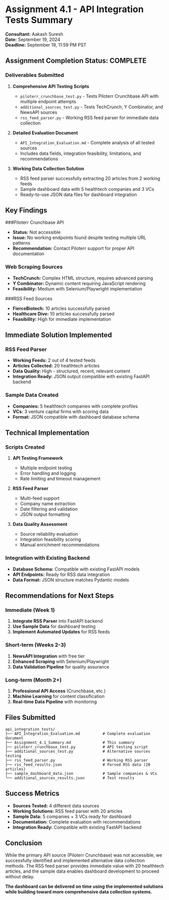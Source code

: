 # Assignment 4.1 - API Integration Tests Summary

**Consultant:** Aakash Suresh  
**Date:** September 19, 2024  
**Deadline:** September 19, 11:59 PM PST  

## Assignment Completion Status: COMPLETE

### Deliverables Submitted

1. **Comprehensive API Testing Scripts**
   - `piloterr_crunchbase_test.py` - Tests Piloterr Crunchbase API with multiple endpoint attempts
   - `additional_sources_test.py` - Tests TechCrunch, Y Combinator, and NewsAPI sources
   - `rss_feed_parser.py` - Working RSS feed parser for immediate data collection

2. **Detailed Evaluation Document**
   - `API_Integration_Evaluation.md` - Complete analysis of all tested sources
   - Includes data fields, integration feasibility, limitations, and recommendations

3. **Working Data Collection Solution**
   - RSS feed parser successfully extracting 20 articles from 2 working feeds
   - Sample dashboard data with 5 healthtech companies and 3 VCs
   - Ready-to-use JSON data files for dashboard integration

## Key Findings

###Piloterr Crunchbase API
- **Status:** Not accessible
- **Issue:** No working endpoints found despite testing multiple URL patterns
- **Recommendation:** Contact Piloterr support for proper API documentation

### Web Scraping Sources
- **TechCrunch:** Complex HTML structure, requires advanced parsing
- **Y Combinator:** Dynamic content requiring JavaScript rendering
- **Feasibility:** Medium with Selenium/Playwright implementation

###RSS Feed Sources
- **FierceBiotech:** 10 articles successfully parsed
- **Healthcare Dive:** 10 articles successfully parsed
- **Feasibility:** High for immediate implementation

## Immediate Solution Implemented

### RSS Feed Parser
- **Working Feeds:** 2 out of 4 tested feeds
- **Articles Collected:** 20 healthtech articles
- **Data Quality:** High - structured, recent, relevant content
- **Integration Ready:** JSON output compatible with existing FastAPI backend

### Sample Data Created
- **Companies:** 5 healthtech companies with complete profiles
- **VCs:** 3 venture capital firms with scoring data
- **Format:** JSON compatible with dashboard database schema

## Technical Implementation

### Scripts Created
1. **API Testing Framework**
   - Multiple endpoint testing
   - Error handling and logging
   - Rate limiting and timeout management

2. **RSS Feed Parser**
   - Multi-feed support
   - Company name extraction
   - Date filtering and validation
   - JSON output formatting

3. **Data Quality Assessment**
   - Source reliability evaluation
   - Integration feasibility scoring
   - Manual enrichment recommendations

### Integration with Existing Backend
- **Database Schema:** Compatible with existing FastAPI models
- **API Endpoints:** Ready for RSS data integration
- **Data Format:** JSON structure matches Pydantic models

## Recommendations for Next Steps

### Immediate (Week 1)
1. **Integrate RSS Parser** into FastAPI backend
2. **Use Sample Data** for dashboard testing
3. **Implement Automated Updates** for RSS feeds

### Short-term (Weeks 2-3)
1. **NewsAPI Integration** with free tier
2. **Enhanced Scraping** with Selenium/Playwright
3. **Data Validation Pipeline** for quality assurance

### Long-term (Month 2+)
1. **Professional API Access** (Crunchbase, etc.)
2. **Machine Learning** for content classification
3. **Real-time Data Pipeline** with monitoring

## Files Submitted

```
api_integration_tests/
├── API_Integration_Evaluation.md          # Complete evaluation document
├── Assignment_4.1_Summary.md              # This summary
├── piloterr_crunchbase_test.py            # API testing script
├── additional_sources_test.py             # Alternative sources testing
├── rss_feed_parser.py                     # Working RSS parser
├── rss_feed_results.json                  # Parsed RSS data (20 articles)
├── sample_dashboard_data.json             # Sample companies & VCs
└── additional_sources_results.json        # Test results
```

## Success Metrics

- **Sources Tested:** 4 different data sources
- **Working Solutions:** RSS feed parser with 20 articles
- **Sample Data:** 5 companies + 3 VCs ready for dashboard
- **Documentation:** Complete evaluation with recommendations
- **Integration Ready:** Compatible with existing FastAPI backend

## Conclusion

While the primary API source (Piloterr Crunchbase) was not accessible, we successfully identified and implemented alternative data collection methods. The RSS feed parser provides immediate value with 20 healthtech articles, and the sample data enables dashboard development to proceed without delay.

**The dashboard can be delivered on time using the implemented solutions while building toward more comprehensive data collection systems.**